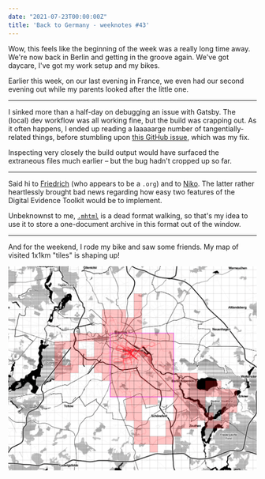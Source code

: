```yaml
---
date: "2021-07-23T00:00:00Z"
title: 'Back to Germany - weeknotes #43'
---
```


Wow, this feels like the beginning of the week was a really long time away. We're now back in Berlin and getting in the groove again. We've got daycare, I've got my work setup and my bikes.

Earlier this week, on our last evening in France, we even had our second evening out while my parents looked after the little one.

---

I sinked more than a half-day on debugging an issue with Gatsby. The (local) dev workflow was all working fine, but the build was crapping out. As it often happens, I ended up reading a laaaaarge number of tangentially-related things, before stumbling upon [this GitHub issue](https://github.com/gatsbyjs/gatsby/issues/10742), which was my fix.

Inspecting very closely the build output would have surfaced the extraneous files much earlier – but the bug hadn't cropped up so far.

---

Said hi to [Friedrich](https://pudo.org/) (who appears to be a `.org`) and to [Niko](https://niko.io/). The latter rather heartlessly brought bad news regarding how easy two features of the Digital Evidence Toolkit would be to implement.

Unbeknownst to me, [`.mhtml`](https://en.wikipedia.org/wiki/MHTML) is a dead format walking, so that's my idea to use it to store a one-document archive in this format out of the window.

---

And for the weekend, I rode my bike and saw some friends. My map of visited 1x1km "tiles" is shaping up!

![](assets/tilemap.png)
